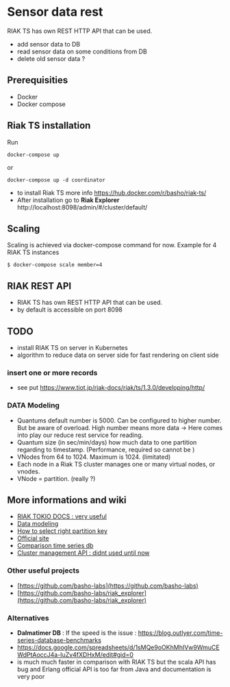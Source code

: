 # Sensor data rest #


RIAK TS has own REST HTTP API that can be used.

* add sensor data to DB
* read sensor data on some conditions from DB
* delete old sensor data ?

## Prerequisities

* Docker
* Docker compose


## Riak TS installation


Run

```
docker-compose up
```

or

```
docker-compose up -d coordinator
```

* to install Riak TS more info https://hub.docker.com/r/basho/riak-ts/
* After installation go to **Riak Explorer** http://localhost:8098/admin/#/cluster/default/


## Scaling

Scaling is achieved via docker-compose command for now. Example for 4 RIAK TS instances

```
$ docker-compose scale member=4
```

## RIAK REST API

* RIAK TS has own REST HTTP API that can be used.
* by default is accessible on port 8098



## TODO

* install RIAK TS on server in Kubernetes
* algorithm to reduce data on server side for fast rendering on client side

### insert one or more records

* see put https://www.tiot.jp/riak-docs/riak/ts/1.3.0/developing/http/

### DATA Modeling

* Quantums default number is 5000. Can be configured to higher number. But be aware of overload. High number means more data -> Here comes into play our reduce rest service for reading.
* Quantum size (in sec/min/days) how much data to one partition regarding to timestamp. (Performance, required so cannot be )
* VNodes from 64 to 1024. Maximum is 1024. (limitated)
* Each node in a Riak TS cluster manages one or many virtual nodes, or vnodes.
* VNode = partition. (really ?)

## More informations and wiki

* [RIAK TOKIO DOCS : very useful](https://www.tiot.jp/riak-docs/riak/ts/1.3.0/developing/http/)
* [Data modeling](https://github.com/cvitter/Riak-TS-Data-Modeling/blob/master/How%20Partition%20Keys%20Work.md)
* [How to select right partition key](https://github.com/cvitter/Riak-TS-Data-Modeling/blob/master/Selecting%20A%20Partition%20Key.md)
* [Official site](http://basho.com/products/riak-ts/)
* [Comparison time series db](https://blog.outlyer.com/top10-open-source-time-series-databases)
* [Cluster management API : didnt used until now](https://basho-labs.github.io/riak_explorer/docs/api.html)


### Other useful projects

* [https://github.com/basho-labs](https://github.com/basho-labs)
* [https://github.com/basho-labs/riak_explorer](https://github.com/basho-labs/riak_explorer)


### Alternatives

* **Dalmatimer DB** : If the speed is the issue : https://blog.outlyer.com/time-series-database-benchmarks
* https://docs.google.com/spreadsheets/d/1sMQe9oOKhMhIVw9WmuCEWdPtAoccJ4a-IuZv4fXDHxM/edit#gid=0
* is much much faster in comparison with RIAK TS but the scala API has bug and Erlang official API is too far from Java and documentation is very poor